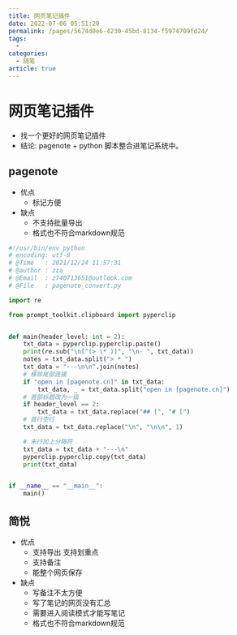 ```yaml
---
title: 网页笔记插件
date: 2022-07-06 05:51:20
permalink: /pages/5674d0e6-4230-45bd-8134-f5974709fd24/
tags:
  - 
categories:
  - 随笔
article: true
---
```

# 网页笔记插件

- 找一个更好的网页笔记插件
- 结论: pagenote + python 脚本整合进笔记系统中。

## pagenote

- 优点
  - 标记方便
- 缺点
  - 不支持批量导出
  - 格式也不符合markdown规范

```python
#!/usr/bin/env python
# encoding: utf-8
# @Time   : 2021/12/24 11:57:31
# @author : zza
# @Email  : z740713651@outlook.com
# @File   : pagenote_convert.py

import re

from prompt_toolkit.clipboard import pyperclip


def main(header_level: int = 2):
    txt_data = pyperclip.pyperclip.paste()
    print(re.sub("\n[^(> \* )]", "\n- ", txt_data))
    notes = txt_data.split("> * ")
    txt_data = "---\n\n".join(notes)
    # 移除尾部连接
    if "open in [pagenote.cn]" in txt_data:
        txt_data, _ = txt_data.split("open in [pagenote.cn]")
    # 首部标题改为一级
    if header_level == 2:
        txt_data = txt_data.replace("## [", "# [")
    # 首行空行
    txt_data = txt_data.replace("\n", "\n\n", 1)

    # 末行加上分隔符
    txt_data = txt_data + "---\n"
    pyperclip.pyperclip.copy(txt_data)
    print(txt_data)


if __name__ == "__main__":
    main()
```

## 简悦

- 优点
  - 支持导出 支持划重点
  - 支持备注
  - 能整个网页保存
- 缺点
  - 写备注不太方便
  - 写了笔记的网页没有汇总
  - 需要进入阅读模式才能写笔记
  - 格式也不符合markdown规范
